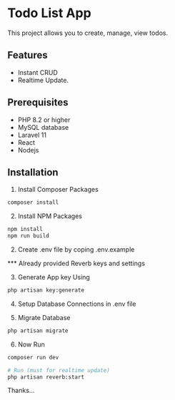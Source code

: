 # Todo List App

This project allows you to create, manage, view todos.

## Features
- Instant CRUD
- Realtime Update. 

## Prerequisites
- PHP 8.2 or higher
- MySQL database
- Laravel 11
- React
- Nodejs

## Installation
1. Install Composer Packages

```bash
composer install
```

2. Install NPM Packages

```bash
npm install
npm run build
```

2. Create .env file by coping .env.example

*** Already provided Reverb keys and settings

3. Generate App key Using

```bash
php artisan key:generate
```

4. Setup Database Connections in .env file


5. Migrate Database

```bash
php artisan migrate 
```

6. Now Run

```bash
composer run dev

# Run (must for realtime update)
php artisan reverb:start
```

Thanks...
